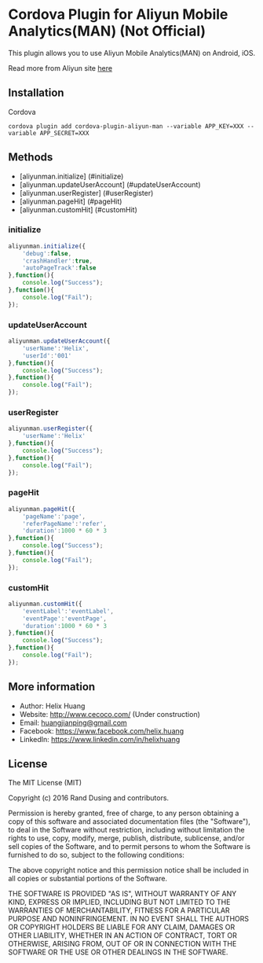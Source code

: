 #  Cordova Plugin for Aliyun Mobile Analytics(MAN) (Not Official)
This plugin allows you to use Aliyun Mobile Analytics(MAN) on Android, iOS.

Read more from Aliyun site [here](https://help.aliyun.com/product/9005959_30019.html?spm=5176.750001.2.35.S4zt6o)

## Installation ##

Cordova

```cordova plugin add cordova-plugin-aliyun-man --variable APP_KEY=XXX --variable APP_SECRET=XXX```

## Methods ##

* [aliyunman.initialize] (#initialize)
* [aliyunman.updateUserAccount] (#updateUserAccount) 
* [aliyunman.userRegister] (#userRegister) 
* [aliyunman.pageHit] (#pageHit)
* [aliyunman.customHit] (#customHit)

### initialize ###

```javascript
aliyunman.initialize({
    'debug':false,
    'crashHandler':true,
    'autoPageTrack':false
},function(){
    console.log("Success");
},function(){
    console.log("Fail");
});
```

### updateUserAccount ###

```javascript
aliyunman.updateUserAccount({
    'userName':'Helix',
    'userId':'001'
},function(){
    console.log("Success");
},function(){
    console.log("Fail");
});
```

### userRegister ###

```javascript
aliyunman.userRegister({
    'userName':'Helix'
},function(){
    console.log("Success");
},function(){
    console.log("Fail");
});
```

### pageHit ###

```javascript
aliyunman.pageHit({
    'pageName':'page',
    'referPageName':'refer',
    'duration':1000 * 60 * 3
},function(){
    console.log("Success");
},function(){
    console.log("Fail");
});
```

### customHit ###

```javascript
aliyunman.customHit({
    'eventLabel':'eventLabel',
    'eventPage':'eventPage',
    'duration':1000 * 60 * 3
},function(){
    console.log("Success");
},function(){
    console.log("Fail");
});
```


## More information ##
* Author: Helix Huang
* Website: http://www.cecoco.com/ (Under construction)
* Email: <huangjianping@gmail.com>
* Facebook: https://www.facebook.com/helix.huang
* LinkedIn: https://www.linkedin.com/in/helixhuang

## License ##
The MIT License (MIT)

Copyright (c) 2016 Rand Dusing and contributors.

Permission is hereby granted, free of charge, to any person obtaining a copy
of this software and associated documentation files (the "Software"), to deal
in the Software without restriction, including without limitation the rights
to use, copy, modify, merge, publish, distribute, sublicense, and/or sell
copies of the Software, and to permit persons to whom the Software is
furnished to do so, subject to the following conditions:

The above copyright notice and this permission notice shall be included in all
copies or substantial portions of the Software.

THE SOFTWARE IS PROVIDED "AS IS", WITHOUT WARRANTY OF ANY KIND, EXPRESS OR
IMPLIED, INCLUDING BUT NOT LIMITED TO THE WARRANTIES OF MERCHANTABILITY,
FITNESS FOR A PARTICULAR PURPOSE AND NONINFRINGEMENT. IN NO EVENT SHALL THE
AUTHORS OR COPYRIGHT HOLDERS BE LIABLE FOR ANY CLAIM, DAMAGES OR OTHER
LIABILITY, WHETHER IN AN ACTION OF CONTRACT, TORT OR OTHERWISE, ARISING FROM,
OUT OF OR IN CONNECTION WITH THE SOFTWARE OR THE USE OR OTHER DEALINGS IN THE
SOFTWARE.

